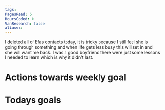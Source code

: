 ```yaml
---
tags: 
PagesRead: 5
HoursCoded: 0
VanResearch: false
aliases:
---
```

I deleted all of Efas contacts today, it is tricky because I still feel she is going through something and when life gets less busy this will set in and she will want me back. I was a good boyfriend there were just some lessons I needed to learn which is why it didn't last.
# Actions towards weekly goal
# Todays goals